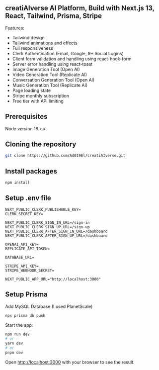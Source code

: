 ## creatiAIverse AI Platform, Build with Next.js 13, React, Tailwind, Prisma, Stripe

Features:
- Tailwind design
- Tailwind animations and effects
- Full responsiveness
- Clerk Authentication (Email, Google, 9+ Social Logins)
- Client form validation and handling using react-hook-form
- Server error handling using react-toast
- Image Generation Tool (Open AI)
- Video Generation Tool (Replicate AI)
- Conversation Generation Tool (Open AI)
- Music Generation Tool (Replicate AI)
- Page loading state
- Stripe monthly subscription
- Free tier with API limiting

## Prerequisites
Node version 18.x.x
## Cloning the repository
```bash
git clone https://github.com/Ad019El/creatiAIverse.git
```
## Install packages
```bash
npm install
```
## Setup .env file
```env
NEXT_PUBLIC_CLERK_PUBLISHABLE_KEY=
CLERK_SECRET_KEY=

NEXT_PUBLIC_CLERK_SIGN_IN_URL=/sign-in
NEXT_PUBLIC_CLERK_SIGN_UP_URL=/sign-up
NEXT_PUBLIC_CLERK_AFTER_SIGN_IN_URL=/dashboard
NEXT_PUBLIC_CLERK_AFTER_SIGN_UP_URL=/dashboard

OPENAI_API_KEY=
REPLICATE_API_TOKEN=

DATABASE_URL=

STRIPE_API_KEY=
STRIPE_WEBHOOK_SECRET=

NEXT_PUBLIC_APP_URL="http://localhost:3000"
```


## Setup Prisma
Add MySQL Database (I used PlanetScale)
```bash
npx prisma db push
```

Start the app:

```bash
npm run dev
# or
yarn dev
# or
pnpm dev
```
Open [http://localhost:3000](http://localhost:3000) with your browser to see the result.
